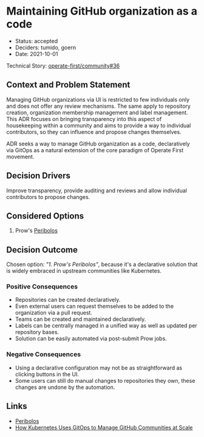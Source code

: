 # Maintaining GitHub organization as a code

* Status: accepted
* Deciders: tumido, goern
* Date: 2021-10-01

Technical Story: [operate-first/community#36](https://github.com/operate-first/community/issues/36)

## Context and Problem Statement

Managing GitHub organizations via UI is restricted to few individuals only and does not offer any review mechanisms. The same apply to repository creation, organization membership management and label management. This ADR focuses on bringing transparency into this aspect of housekeeping within a community and aims to provide a way to individual contributors, so they can influence and propose changes themselves.

ADR seeks a way to manage GitHub organization as a code, declaratively via GitOps as a natural extension of the core paradigm of Operate First movement.

## Decision Drivers

Improve transparency, provide auditing and reviews and allow individual contributors to propose changes.

## Considered Options

1. Prow's [Peribolos][1]

## Decision Outcome

Chosen option: _"1. Prow's Peribolos"_, because it's a declarative solution that is widely embraced in upstream communities like Kubernetes.

### Positive Consequences

* Repositories can be created declaratively.
* Even external users can request themselves to be added to the organization via a pull request.
* Teams can be created and maintained declaratively.
* Labels can be centrally managed in a unified way as well as updated per repository bases.
* Solution can be easily automated via post-submit Prow jobs.

### Negative Consequences

* Using a declarative configuration may not be as straightforward as clicking buttons in the UI.
* Some users can still do manual changes to repositories they own, these changes are undone by the automation.

## Links

* [Peribolos][1]
* [How Kubernetes Uses GitOps to Manage GitHub Communities at Scale][2]

[1]: https://github.com/kubernetes/test-infra/tree/master/prow/cmd/peribolos
[2]: https://www.youtube.com/watch?v=te3Xj2zr1Co
